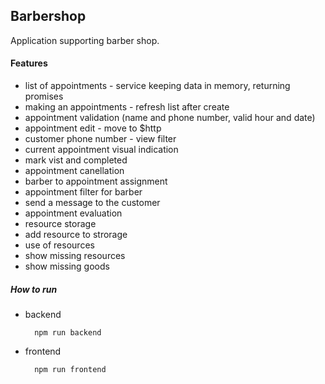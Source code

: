 ## Barbershop

Application supporting barber shop. 

#### Features

- list of appointments - service keeping data in memory, returning promises
- making an appointments - refresh list after create 
- appointment validation (name and phone number, valid hour and date)
- appointment edit - move to $http
- customer phone number - view filter
- current appointment visual indication
- mark vist and completed
- appointment canellation
- barber to appointment assignment
- appointment filter for barber
- send a message to the customer
- appointment evaluation
- resource storage
- add resource to strorage
- use of resources
- show missing resources
- show missing goods


##### How to run

- backend 
    
        npm run backend

- frontend 
    
        npm run frontend
